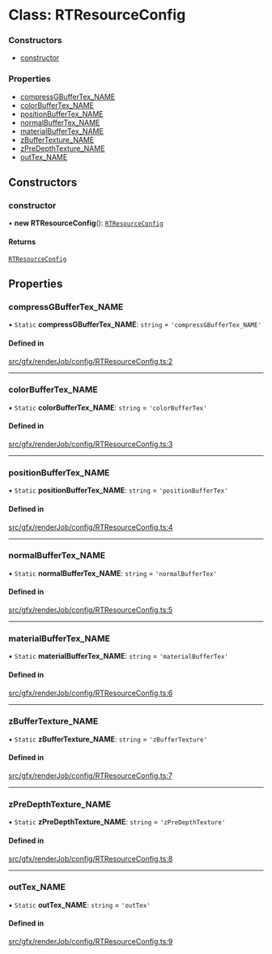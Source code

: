 # Class: RTResourceConfig

### Constructors

- [constructor](RTResourceConfig.md#constructor)

### Properties

- [compressGBufferTex\_NAME](RTResourceConfig.md#compressgbuffertex_name)
- [colorBufferTex\_NAME](RTResourceConfig.md#colorbuffertex_name)
- [positionBufferTex\_NAME](RTResourceConfig.md#positionbuffertex_name)
- [normalBufferTex\_NAME](RTResourceConfig.md#normalbuffertex_name)
- [materialBufferTex\_NAME](RTResourceConfig.md#materialbuffertex_name)
- [zBufferTexture\_NAME](RTResourceConfig.md#zbuffertexture_name)
- [zPreDepthTexture\_NAME](RTResourceConfig.md#zpredepthtexture_name)
- [outTex\_NAME](RTResourceConfig.md#outtex_name)

## Constructors

### constructor

• **new RTResourceConfig**(): [`RTResourceConfig`](RTResourceConfig.md)

#### Returns

[`RTResourceConfig`](RTResourceConfig.md)

## Properties

### compressGBufferTex\_NAME

▪ `Static` **compressGBufferTex\_NAME**: `string` = `'compressGBufferTex_NAME'`

#### Defined in

[src/gfx/renderJob/config/RTResourceConfig.ts:2](https://github.com/Orillusion/orillusion/blob/main/src/gfx/renderJob/config/RTResourceConfig.ts#L2)

___

### colorBufferTex\_NAME

▪ `Static` **colorBufferTex\_NAME**: `string` = `'colorBufferTex'`

#### Defined in

[src/gfx/renderJob/config/RTResourceConfig.ts:3](https://github.com/Orillusion/orillusion/blob/main/src/gfx/renderJob/config/RTResourceConfig.ts#L3)

___

### positionBufferTex\_NAME

▪ `Static` **positionBufferTex\_NAME**: `string` = `'positionBufferTex'`

#### Defined in

[src/gfx/renderJob/config/RTResourceConfig.ts:4](https://github.com/Orillusion/orillusion/blob/main/src/gfx/renderJob/config/RTResourceConfig.ts#L4)

___

### normalBufferTex\_NAME

▪ `Static` **normalBufferTex\_NAME**: `string` = `'normalBufferTex'`

#### Defined in

[src/gfx/renderJob/config/RTResourceConfig.ts:5](https://github.com/Orillusion/orillusion/blob/main/src/gfx/renderJob/config/RTResourceConfig.ts#L5)

___

### materialBufferTex\_NAME

▪ `Static` **materialBufferTex\_NAME**: `string` = `'materialBufferTex'`

#### Defined in

[src/gfx/renderJob/config/RTResourceConfig.ts:6](https://github.com/Orillusion/orillusion/blob/main/src/gfx/renderJob/config/RTResourceConfig.ts#L6)

___

### zBufferTexture\_NAME

▪ `Static` **zBufferTexture\_NAME**: `string` = `'zBufferTexture'`

#### Defined in

[src/gfx/renderJob/config/RTResourceConfig.ts:7](https://github.com/Orillusion/orillusion/blob/main/src/gfx/renderJob/config/RTResourceConfig.ts#L7)

___

### zPreDepthTexture\_NAME

▪ `Static` **zPreDepthTexture\_NAME**: `string` = `'zPreDepthTexture'`

#### Defined in

[src/gfx/renderJob/config/RTResourceConfig.ts:8](https://github.com/Orillusion/orillusion/blob/main/src/gfx/renderJob/config/RTResourceConfig.ts#L8)

___

### outTex\_NAME

▪ `Static` **outTex\_NAME**: `string` = `'outTex'`

#### Defined in

[src/gfx/renderJob/config/RTResourceConfig.ts:9](https://github.com/Orillusion/orillusion/blob/main/src/gfx/renderJob/config/RTResourceConfig.ts#L9)
